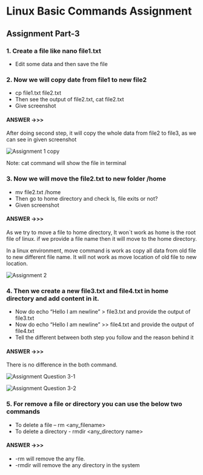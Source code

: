 # Linux Basic Commands Assignment

## Assignment Part-3

### 1. Create a file like nano file1.txt

- Edit some data and then save the file

### 2. Now we will copy date from file1 to new file2

- cp file1.txt file2.txt
- Then see the output of file2.txt, cat file2.txt
- Give screenshot

#### **ANSWER** ->>>

<p>After doing second step, it will copy the whole data from file2 to file3, as we can see in given screenshot</p>

![Assignment 1 copy](Assignment%201%20copy%20command.png)

Note: cat command will show the file in terminal

### 3. Now we will move the file2.txt to new folder /home

- mv file2.txt /home
- Then go to home directory and check ls, file exits or not?
- Given screenshot

#### **ANSWER** ->>>

<p>
As we try to move a file to home directory, It won`t work as home is the root file of linux. if we provide a file name then it will move to the home directory.

In a linux environment, move command is work as copy all data from old file to new different file name. It will not work as move location of old file to new location.

</p>

![Assignment 2](Assignment%202.png)

### 4. Then we create a new file3.txt and file4.txt in home directory and add content in it.

- Now do echo “Hello I am newline” > file3.txt and provide the
  output of file3.txt
- Now do echo “Hello I am newline” >> file4.txt and provide the
  output of file4.txt
- Tell the different between both step you follow and the reason
  behind it

#### **ANSWER** ->>>

There is no difference in the both command.

![Assignment Question 3-1](Assignment%20question%203-1.png)

![Assignment Question 3-2](Assignment%20question%203-2.png)

### 5. For remove a file or directory you can use the below two commands

- To delete a file – rm <any_filename>
- To delete a directory - rmdir <any_directory name>

#### **ANSWER** ->>>

- -rm will remove the any file.
- -rmdir will remove the any directory in the system
